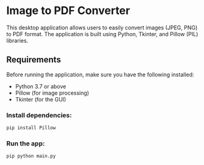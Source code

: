 # Image to PDF Converter

This desktop application allows users to easily convert images (JPEG, PNG) to PDF format. The application is built using Python, Tkinter, and Pillow (PIL) libraries.

## Requirements

Before running the application, make sure you have the following installed:

- Python 3.7 or above
- Pillow (for image processing)
- Tkinter (for the GUI)

### Install dependencies:

```bash
pip install Pillow
```

### Run the app:
```bash
pip python main.py
```
